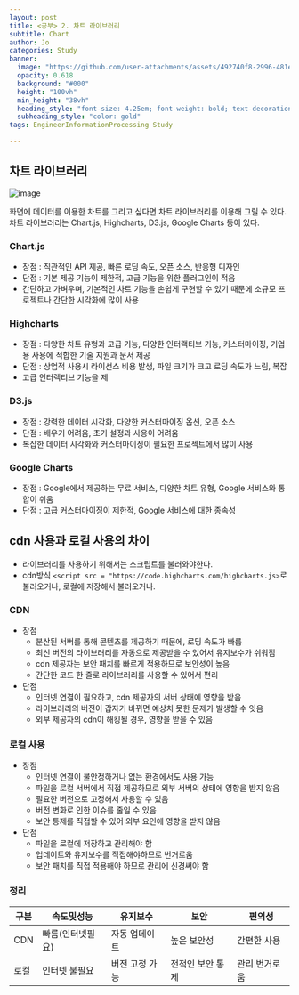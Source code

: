 ```yaml
---
layout: post
title: <공부> 2. 차트 라이브러리
subtitle: Chart
author: Jo
categories: Study
banner:
  image: "https://github.com/user-attachments/assets/492740f8-2996-481e-b0d4-8646987caeaa"
  opacity: 0.618
  background: "#000"
  height: "100vh"
  min_height: "38vh"
  heading_style: "font-size: 4.25em; font-weight: bold; text-decoration: underline"
  subheading_style: "color: gold"
tags: EngineerInformationProcessing Study

---
```


## 차트 라이브러리
![image](https://github.com/user-attachments/assets/492740f8-2996-481e-b0d4-8646987caeaa)

화면에 데이터를 이용한 차트를 그리고 싶다면 차트 라이브러리를 이용해 그릴 수 있다.<br>
차트 라이브러리는 Chart.js, Highcharts, D3.js, Google Charts 등이 있다.<br>

### Chart.js
- 장점 : 직관적인 API 제공, 빠른 로딩 속도, 오픈 소스, 반응형 디자인
- 단점 : 기본 제공 기능이 제한적, 고급 기능을 위한 플러그인이 적음
- 간단하고 가벼우며, 기본적인 차트 기능을 손쉽게 구현할 수 있기 때문에 소규모 프로젝트나 간단한 시각화에 많이 사용

### Highcharts
- 장점 : 다양한 차트 유형과 고급 기능, 다양한 인터랙티브 기능, 커스터마이징, 기업용 사용에 적합한 기술 지원과 문서 제공
- 단점 : 상업적 사용시 라이선스 비용 발생, 파일 크기가 크고 로딩 속도가 느림, 복잡
- 고급 인터렉티브 기능을 제

### D3.js
- 장점 : 강력한 데이터 시각화, 다양한 커스터마이징 옵션, 오픈 소스
- 단점 : 배우기 어려움, 초기 설정과 사용이 어려움
- 복잡한 데이터 시각화와 커스터마이징이 필요한 프로젝트에서 많이 사용

### Google Charts
- 장점 : Google에서 제공하는 무료 서비스, 다양한 차트 유형, Google 서비스와 통합이 쉬움
- 단점 : 고급 커스터마이징이 제한적, Google 서비스에 대한 종속성


## cdn 사용과 로컬 사용의 차이
- 라이브러리를 사용하기 위해서는 스크립트를 불러와야한다.
- cdn방식 ``<script src = "https://code.highcharts.com/highcharts.js>``로 불러오거나, 로컬에 저장해서 불러오거나.
### CDN
- 장점
  - 분산된 서버를 통해 콘텐츠를 제공하기 때문에, 로딩 속도가 빠름
  - 최신 버전의 라이브러리를 자동으로 제공받을 수 있어서 유지보수가 쉬워짐
  - cdn 제공자는 보안 패치를 빠르게 적용하므로 보안성이 높음
  - 간단한 코드 한 줄로 라이브러리를 사용할 수 있어서 편리
- 단점
  - 인터넷 연결이 필요하고, cdn 제공자의 서버 상태에 영향을 받음
  - 라이브러리의 버전이 갑자기 바뀌면 예상치 못한 문제가 발생할 수 잇음
  - 외부 제공자의 cdn이 해킹될 경우, 영향을 받을 수 있음
### 로컬 사용
- 장점
  - 인터넷 연결이 불안정하거나 없는 환경에서도 사용 가능
  - 파일을 로컬 서버에서 직접 제공하므로 외부 서버의 상태에 영향을 받지 않음
  - 필요한 버전으로 고정해서 사용할 수 있음
  - 버전 변화로 인한 이슈를 줄일 수 있음
  - 보안 통제를 직접할 수 있어 외부 요인에 영향을 받지 않음
- 단점
  - 파일을 로컬에 저장하고 관리해야 함
  - 업데이트와 유지보수를 직접해야하므로 번거로움
  - 보안 패치를 직접 적용해야 하므로 관리에 신경써야 함

### 정리
|구분|속도및성능|유지보수|보안|편의성|
|--|--|--|--|--|
|CDN|빠름(인터넷필요)|자동 업데이트|높은 보안성|간편한 사용|
|로컬|인터넷 불필요|버전 고정 가능|전적인 보안 통제|관리 번거로움|















